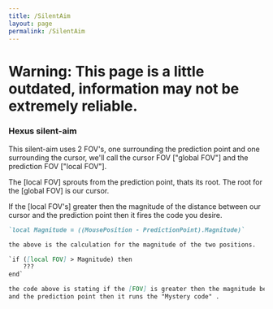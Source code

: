 ```yaml
---
title: /SilentAim
layout: page
permalink: /SilentAim
---
```

# Warning: This page is a little outdated, information may not be extremely reliable.


### Hexus silent-aim

This silent-aim uses 2 FOV's, one surrounding the prediction point and one surrounding the cursor, we'll call the cursor FOV ["global FOV"] and the prediction FOV ["local FOV"].

The [local FOV] sprouts from the prediction point, thats its root. The root for the [global FOV] is our cursor. 

If the [local FOV's] greater then the magnitude of the distance between our cursor and the prediction point then it fires the code you desire.

```markdown
`local Magnitude = ((MousePosition - PredictionPoint).Magnitude)`

the above is the calculation for the magnitude of the two positions.

`if ([local FOV] > Magnitude) then
    ???
end`

the code above is stating if the [FOV] is greater then the magnitude between my cursor 
and the prediction point then it runs the "Mystery code" .
```
